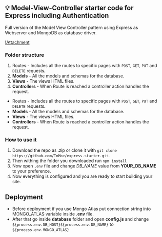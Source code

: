 ## 💡 Model-View-Controller starter code for Express including Authentication

Full version of the Model View Controller pattern using Express as Webserver and MongoDB as database driver.

[!Attachment](https://i.imgur.com/P0LVggA.png)

### Folder structure

1. Routes - Includes all the routes to specific pages with `POST`, `GET`, `PUT` and `DELETE` requests.
1. **Models** - All the models and schemas for the database.
1. **Views** - The views HTML files.
1. **Controllers** - When Route is reached a controller action handles the request.

- Routes - Includes all the routes to specific pages with `POST`, `GET`, `PUT` and `DELETE` requests.
- **Models** - All the models and schemas for the database.
- **Views** - The views HTML files.
- **Controllers** - When Route is reached a controller action handles the request.

### How to use it

1. Download the repo as .zip or clone it with `git clone https://github.com/ImMoe/express-starter.git`.
2. Then withing the folder you downloaded run
   `npm install`
3. Now open `.env` file and change _DB_NAME_ value from **YOUR_DB_NAME** to your preference.
4. Now everything is configured and you are ready to start building your site.


## Deployment
- Before deployment if you use Mongo Atlas put connection string into MONGO_ATLAS variable inside **.env** file.
- After that go inside **database** folder and open **config.js** and change `${process.env.DB_HOST}${process.env.DB_NAME}` to
`${process.env.MONGO_ATLAS}`
